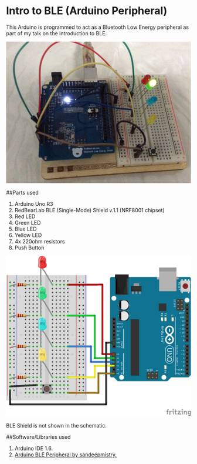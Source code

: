 Intro to BLE (Arduino Peripheral)
=============

This Arduino is programmed to act as a Bluetooth Low Energy peripheral as part of my talk on the introduction to BLE.

![Screen](misc/front.jpg)

##Parts used
1. Arduino Uno R3
2. RedBearLab BLE (Single-Mode) Shield v.1.1 (NRF8001 chipset)
3. Red LED
4. Green LED
5. Blue LED
6. Yellow LED
7. 4x 220ohm resistors
8. Push Button

![Screen](misc/schematic.png)

BLE Shield is not shown in the schematic.

##Software/Libraries used
1. Arduino IDE 1.6.
2. [Arduino BLE Peripheral by sandeepmistry.](https://github.com/sandeepmistry/arduino-BLEPeripheral)
